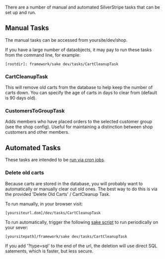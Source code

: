 There are a number of manual and automated SilverStripe tasks that can be set up and run.

## Manual Tasks

The manual tasks can be accessed from yoursite/dev/shop.

If you have a large number of dataobjects, it may pay to run these tasks from the command line, for example:

    [rootdir]: framework/sake dev/tasks/CartCleanupTask

### CartCleanupTask

This will remove old carts from the database to help keep the number of carts down. You can specify the age of carts
in days to clear from (default is 90 days old). 

### CustomersToGroupTask

Adds members who have placed orders to the selected customer group (see the shop config). Useful for maintaining a distinction between shop customers and other members.

## Automated Tasks

These tasks are intended to be [run via cron jobs](http://docs.silverstripe.org/en/developer_guides/cli/).

### Delete old carts

Because carts are stored in the database, you will probably want to automatically or manually clear out old ones.
The best way to do this is via the provided 'Delete Old Carts' / CartCleanup Task.

To run manually, in your browser visit:

	[yoursiteurl.dom]/dev/tasks/CartCleanupTask

To run automatically, trigger the following [sake script](http://docs.silverstripe.org/en/developer_guides/cli/) to run periodically on your sever:

	[yoursitepath]/framework/sake dev/tasks/CartCleanupTask

If you add '?type=sql' to the end of the url, the deletion will use direct SQL satements, which is faster, but less secure.